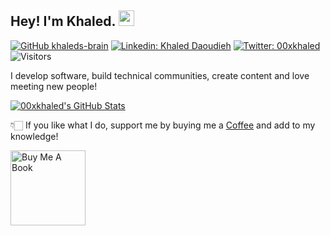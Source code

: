 ## Hey! I'm Khaled. <img src="https://media.giphy.com/media/hvRJCLFzcasrR4ia7z/giphy.gif" width="25px">

[![GitHub khaleds-brain](https://img.shields.io/github/followers/khaleds-brain?label=follow&style=social)](https://github.com/khaleds-brain)
[![Linkedin: Khaled Daoudieh](https://img.shields.io/badge/daoudieh-blue?style=flat-square&logo=Linkedin&logoColor=white&link=https://www.linkedin.com/in/daudieh/)](https://www.linkedin.com/in/daoudieh/)
[![Twitter: 00xkhaled](https://img.shields.io/twitter/follow/00xkhaled?style=social)](https://twitter.com/00xkhaled)
![Visitors](https://visitor-badge.glitch.me/badge?page_id=00xkhaled&left_color=gray&right_color=blue)
<!-- [![Medium Badge](https://img.shields.io/badge/-@Khushboo%20Verma-black?style=flat-square&labelColor=000000&logo=Medium&link=https://medium.com/@khushboo-verma)](https://medium.com/@khushboo-verma)
[![Polywork Badge](https://img.shields.io/badge/-khushbooverma-orange?style=flat-square&logo=polywork&logoColor=black&link=http://polywork.com/khushbooverma)](http://polywork.com/khushbooverma) -->
  
I develop software, build technical communities, create content and love meeting new people!


[![00xkhaled's GitHub Stats](https://github-readme-stats.vercel.app/api?username=khaleds-brain&hide=issues&count_private=true&show_icons=true&theme=calm)](https://github.com/khaleds-brain/github-readme-stats)


👇🏻 If you like what I do, support me by buying me a [Coffee](https://www.buymeacoffee.com/khaledd) and add to my knowledge! 

<a href="https://www.buymeacoffee.com/khaledd" target="_blank"><img src="https://cdn.buymeacoffee.com/buttons/v2/default-white.png" alt="Buy Me A Book" width="120" ></a>


<!--
**vermakhushboo/vermakhushboo** is a ✨ _special_ ✨ repository because its `README.md` (this file) appears on your GitHub profile.

Here are some ideas to get you started:

- 🔭 I’m currently working on ...
- 🌱 I’m currently learning ...
- 👯 I’m looking to collaborate on ...
- 🤔 I’m looking for help with ...
- 💬 Ask me about ...
- 📫 How to reach me: ...
- 😄 Pronouns: ...
- ⚡ Fun fact: ...
-->
